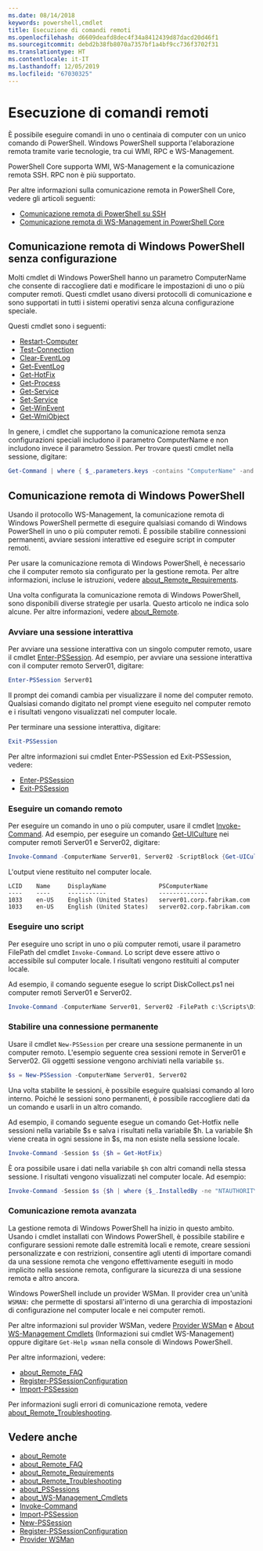 ```yaml
---
ms.date: 08/14/2018
keywords: powershell,cmdlet
title: Esecuzione di comandi remoti
ms.openlocfilehash: d6609deafd8dec4f34a8412439d87dacd20d46f1
ms.sourcegitcommit: debd2b38fb8070a7357bf1a4bf9cc736f3702f31
ms.translationtype: HT
ms.contentlocale: it-IT
ms.lasthandoff: 12/05/2019
ms.locfileid: "67030325"
---
```

# <a name="running-remote-commands"></a>Esecuzione di comandi remoti

È possibile eseguire comandi in uno o centinaia di computer con un unico comando di PowerShell. Windows PowerShell supporta l'elaborazione remota tramite varie tecnologie, tra cui WMI, RPC e WS-Management.

PowerShell Core supporta WMI, WS-Management e la comunicazione remota SSH. RPC non è più supportato.

Per altre informazioni sulla comunicazione remota in PowerShell Core, vedere gli articoli seguenti:

- [Comunicazione remota di PowerShell su SSH][ssh-remoting]
- [Comunicazione remota di WS-Management in PowerShell Core][wsman-remoting]

## <a name="windows-powershell-remoting-without-configuration"></a>Comunicazione remota di Windows PowerShell senza configurazione

Molti cmdlet di Windows PowerShell hanno un parametro ComputerName che consente di raccogliere dati e modificare le impostazioni di uno o più computer remoti. Questi cmdlet usano diversi protocolli di comunicazione e sono supportati in tutti i sistemi operativi senza alcuna configurazione speciale.

Questi cmdlet sono i seguenti:

- [Restart-Computer](/powershell/module/microsoft.powershell.management/restart-computer)
- [Test-Connection](/powershell/module/microsoft.powershell.management/test-connection)
- [Clear-EventLog](/powershell/module/microsoft.powershell.management/clear-eventlog)
- [Get-EventLog](/powershell/module/microsoft.powershell.management/get-eventlog)
- [Get-HotFix](/powershell/module/microsoft.powershell.management/get-hotfix)
- [Get-Process](/powershell/module/microsoft.powershell.management/get-process)
- [Get-Service](/powershell/module/microsoft.powershell.management/get-service)
- [Set-Service](/powershell/module/microsoft.powershell.management/set-service)
- [Get-WinEvent](/powershell/module/microsoft.powershell.diagnostics/get-winevent)
- [Get-WmiObject](/powershell/module/microsoft.powershell.management/get-wmiobject)

In genere, i cmdlet che supportano la comunicazione remota senza configurazioni speciali includono il parametro ComputerName e non includono invece il parametro Session. Per trovare questi cmdlet nella sessione, digitare:

```powershell
Get-Command | where { $_.parameters.keys -contains "ComputerName" -and $_.parameters.keys -notcontains "Session"}
```

## <a name="windows-powershell-remoting"></a>Comunicazione remota di Windows PowerShell

Usando il protocollo WS-Management, la comunicazione remota di Windows PowerShell permette di eseguire qualsiasi comando di Windows PowerShell in uno o più computer remoti. È possibile stabilire connessioni permanenti, avviare sessioni interattive ed eseguire script in computer remoti.

Per usare la comunicazione remota di Windows PowerShell, è necessario che il computer remoto sia configurato per la gestione remota.
Per altre informazioni, incluse le istruzioni, vedere [about_Remote_Requirements](/powershell/module/microsoft.powershell.core/about/about_remote_requirements).

Una volta configurata la comunicazione remota di Windows PowerShell, sono disponibili diverse strategie per usarla.
Questo articolo ne indica solo alcune. Per altre informazioni, vedere [about_Remote](/powershell/module/microsoft.powershell.core/about/about_remote).

### <a name="start-an-interactive-session"></a>Avviare una sessione interattiva

Per avviare una sessione interattiva con un singolo computer remoto, usare il cmdlet [Enter-PSSession](/powershell/module/microsoft.powershell.core/enter-pssession).
Ad esempio, per avviare una sessione interattiva con il computer remoto Server01, digitare:

```powershell
Enter-PSSession Server01
```

Il prompt dei comandi cambia per visualizzare il nome del computer remoto. Qualsiasi comando digitato nel prompt viene eseguito nel computer remoto e i risultati vengono visualizzati nel computer locale.

Per terminare una sessione interattiva, digitare:

```powershell
Exit-PSSession
```

Per altre informazioni sui cmdlet Enter-PSSession ed Exit-PSSession, vedere:

- [Enter-PSSession](/powershell/module/microsoft.powershell.core/enter-pssession)
- [Exit-PSSession](/powershell/module/microsoft.powershell.core/exit-pssession)

### <a name="run-a-remote-command"></a>Eseguire un comando remoto

Per eseguire un comando in uno o più computer, usare il cmdlet [Invoke-Command](/powershell/module/microsoft.powershell.core/invoke-command). Ad esempio, per eseguire un comando [Get-UICulture](/powershell/module/microsoft.powershell.utility/get-uiculture) nei computer remoti Server01 e Server02, digitare:

```powershell
Invoke-Command -ComputerName Server01, Server02 -ScriptBlock {Get-UICulture}
```

L'output viene restituito nel computer locale.

```output
LCID    Name     DisplayName               PSComputerName
----    ----     -----------               --------------
1033    en-US    English (United States)   server01.corp.fabrikam.com
1033    en-US    English (United States)   server02.corp.fabrikam.com
```

### <a name="run-a-script"></a>Eseguire uno script

Per eseguire uno script in uno o più computer remoti, usare il parametro FilePath del cmdlet `Invoke-Command`. Lo script deve essere attivo o accessibile sul computer locale. I risultati vengono restituiti al computer locale.

Ad esempio, il comando seguente esegue lo script DiskCollect.ps1 nei computer remoti Server01 e Server02.

```powershell
Invoke-Command -ComputerName Server01, Server02 -FilePath c:\Scripts\DiskCollect.ps1
```

### <a name="establish-a-persistent-connection"></a>Stabilire una connessione permanente

Usare il cmdlet `New-PSSession` per creare una sessione permanente in un computer remoto. L'esempio seguente crea sessioni remote in Server01 e Server02. Gli oggetti sessione vengono archiviati nella variabile `$s`.

```powershell
$s = New-PSSession -ComputerName Server01, Server02
```

Una volta stabilite le sessioni, è possibile eseguire qualsiasi comando al loro interno. Poiché le sessioni sono permanenti, è possibile raccogliere dati da un comando e usarli in un altro comando.

Ad esempio, il comando seguente esegue un comando Get-Hotfix nelle sessioni nella variabile $s e salva i risultati nella variabile $h. La variabile $h viene creata in ogni sessione in $s, ma non esiste nella sessione locale.

```powershell
Invoke-Command -Session $s {$h = Get-HotFix}
```

È ora possibile usare i dati nella variabile `$h` con altri comandi nella stessa sessione. I risultati vengono visualizzati nel computer locale. Ad esempio:

```powershell
Invoke-Command -Session $s {$h | where {$_.InstalledBy -ne "NTAUTHORITY\SYSTEM"}}
```

### <a name="advanced-remoting"></a>Comunicazione remota avanzata

La gestione remota di Windows PowerShell ha inizio in questo ambito. Usando i cmdlet installati con Windows PowerShell, è possibile stabilire e configurare sessioni remote dalle estremità locali e remote, creare sessioni personalizzate e con restrizioni, consentire agli utenti di importare comandi da una sessione remota che vengono effettivamente eseguiti in modo implicito nella sessione remota, configurare la sicurezza di una sessione remota e altro ancora.

Windows PowerShell include un provider WSMan. Il provider crea un'unità `WSMAN:` che permette di spostarsi all'interno di una gerarchia di impostazioni di configurazione nel computer locale e nei computer remoti.

Per altre informazioni sul provider WSMan, vedere [Provider WSMan](https://technet.microsoft.com/library/dd819476.aspx) e [About WS-Management Cmdlets](/powershell/module/microsoft.powershell.core/about/about_ws-management_cmdlets) (Informazioni sui cmdlet WS-Management) oppure digitare `Get-Help wsman` nella console di Windows PowerShell.

Per altre informazioni, vedere:

- [about_Remote_FAQ](https://technet.microsoft.com/library/dd315359.aspx)
- [Register-PSSessionConfiguration](https://go.microsoft.com/fwlink/?LinkId=821508)
- [Import-PSSession](https://go.microsoft.com/fwlink/?LinkId=821821)

Per informazioni sugli errori di comunicazione remota, vedere [about_Remote_Troubleshooting](https://technet.microsoft.com/library/dd347642.aspx).

## <a name="see-also"></a>Vedere anche

- [about_Remote](https://technet.microsoft.com/library/9b4a5c87-9162-4adf-bdfe-fbc80b9b8970)
- [about_Remote_FAQ](https://technet.microsoft.com/library/e23702fd-9415-4a98-9975-390a4d3adc42)
- [about_Remote_Requirements](https://technet.microsoft.com/library/da213949-134c-4741-b307-81f4492ba1bd)
- [about_Remote_Troubleshooting](https://technet.microsoft.com/library/2f890148-8578-49ed-85ea-79a489dd6317)
- [about_PSSessions](https://technet.microsoft.com/library/7a9b4e0e-fa1b-47b0-92f6-6e2995d70acb)
- [about_WS-Management_Cmdlets](https://technet.microsoft.com/library/6ed3370a-ea10-45a5-9493-696aeace27ed)
- [Invoke-Command](/powershell/module/microsoft.powershell.core/invoke-command)
- [Import-PSSession](https://go.microsoft.com/fwlink/?LinkId=821821)
- [New-PSSession](https://go.microsoft.com/fwlink/?LinkId=821498)
- [Register-PSSessionConfiguration](https://go.microsoft.com/fwlink/?LinkId=821508)
- [Provider WSMan](https://technet.microsoft.com/library/66fe1241-e08f-49ca-832f-a84c33ca8735)

[wsman-remoting]: WSMan-Remoting-in-PowerShell-Core.md
[ssh-remoting]: SSH-Remoting-in-PowerShell-Core.md
